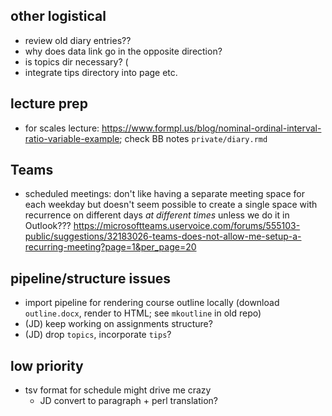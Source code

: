
## other logistical

- review old diary entries??
- why does data link go in the opposite direction?
- is topics dir necessary? (
- integrate tips directory into page etc.

## lecture prep

* for scales lecture: https://www.formpl.us/blog/nominal-ordinal-interval-ratio-variable-example; check BB notes `private/diary.rmd`

## Teams

- scheduled meetings: don't like having a separate meeting space for each weekday but doesn't seem possible to create a single space with recurrence on different days *at different times* unless we do it in Outlook??? https://microsoftteams.uservoice.com/forums/555103-public/suggestions/32183026-teams-does-not-allow-me-setup-a-recurring-meeting?page=1&per_page=20

## pipeline/structure issues

- import pipeline for rendering course outline locally (download `outline.docx`, render to HTML; see `mkoutline` in old repo)
- (JD) keep working on assignments structure?
- (JD) drop `topics`, incorporate `tips`?

## low priority

- tsv format for schedule might drive me crazy
   - JD convert to paragraph + perl translation?
